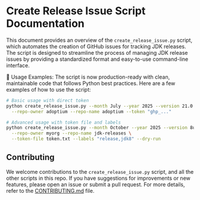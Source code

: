 # Create Release Issue Script Documentation
This document provides an overview of the `create_release_issue.py` script, which automates the creation of GitHub issues for tracking JDK releases. The script is designed to streamline the process of managing JDK release issues by providing a standardized format and easy-to-use command-line interface.

🎯 Usage Examples:
The script is now production-ready with clean, maintainable code that follows Python best practices. Here are a few examples of how to use the script:

```bash
# Basic usage with direct token
python create_release_issue.py --month July --year 2025 --version 21.0.4+7 \
  --repo-owner adoptium --repo-name adoptium --token "ghp_..."

# Advanced usage with token file and labels
python create_release_issue.py --month October --year 2025 --version 8u462-b06 \
  --repo-owner myorg --repo-name jdk-releases \
  --token-file token.txt --labels "release,jdk8" --dry-run
```

## Contributing
We welcome contributions to the `create_release_issue.py` script, and all the other scripts in this repo. If you have suggestions for improvements or new features, please open an issue or submit a pull request. For more details, refer to the [CONTRIBUTING.md](../CONTRIBUTING.md) file.
